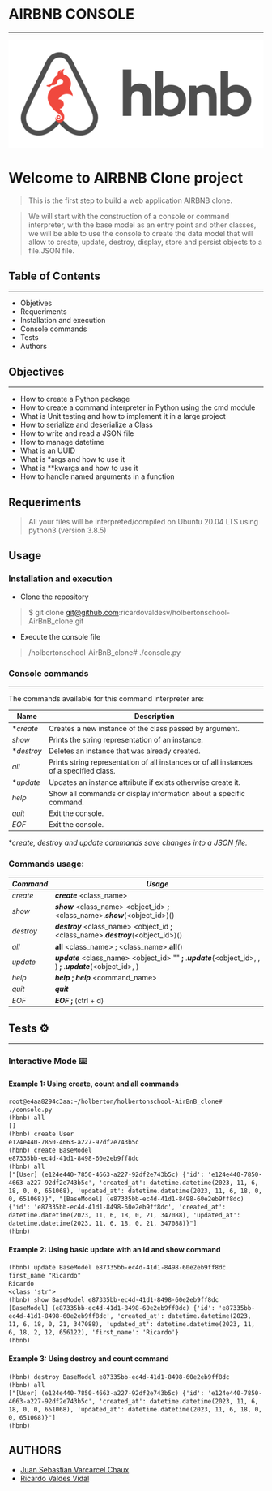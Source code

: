 # AIRBNB CONSOLE
---
<img src="/pictures/console.png" border="0">

# Welcome to AIRBNB Clone project 

> This is the first step to build a web application AIRBNB clone.

> We will start with the construction of a console or command interpreter, with the base model as an entry point and other classes, we will be able to use the console to create the data model that will allow to create, update, destroy, display, store and persist objects to a file.JSON file. 

## Table of Contents
---
- Objetives
- Requeriments
- Installation and execution
- Console commands
- Tests
- Authors

## Objectives
---
* How to create a Python package
* How to create a command interpreter in Python using the cmd module
* What is Unit testing and how to implement it in a large project
* How to serialize and deserialize a Class
* How to write and read a JSON file
* How to manage datetime
* What is an UUID
* What is *args and how to use it
* What is **kwargs and how to use it
* How to handle named arguments in a function

## Requeriments
> All your files will be interpreted/compiled on Ubuntu 20.04 LTS using python3 (version 3.8.5)

## Usage
### Installation and execution

- Clone the repository
> $ git clone git@github.com:ricardovaldesv/holbertonschool-AirBnB_clone.git
* Execute the console file
> /holbertonschool-AirBnB_clone# ./console.py 


### Console commands
---
The commands available for this command interpreter are:

| Name       | Description   |
| ---------- | ------------- |
|**create*| Creates a new instance of the class passed by argument.|
|*show*| Prints the string representation of an instance.                                        |
|**destroy*| Deletes an instance that was already created.                                           |
|*all*| Prints string representation of all instances or of all instances of a specified class. |
|**update*| Updates an instance attribute if exists otherwise create it.                            |
|*help*| Show all commands or display information about a specific command.|
|*quit*| Exit the console.|
|*EOF*| Exit the console.|

**create, destroy and update commands save changes into a JSON file.*

### Commands usage: 


| *Command*  | *Usage* |
| -------- | -------- |
|*create*  | ***create*** <class_name>|
|*show*    | ***show*** <class_name> <object_id> **;** <class_name>.***show***(<object_id>)()|
|*destroy* | ***destroy*** <class_name> <object_id **;** <class_name>.***destroy***(<object_id>)()|
| *all*    | **all** <class_name> **;** <class_name>.**all**()|
| *update* | ***update*** <class_name> <object_id> <attribute name> "<attribute value>" **;** <class name>.***update***(<object_id>, <attribute name>, <attribute value>) **;** <class name>.***update***(<object_id>, <dictionary representation>)|
| *help*   | ***help*** **;** ***help*** <command_name>|
| *quit*   | ***quit*** |
| *EOF*    | ***EOF*** **;** (ctrl + d)|

## Tests ⚙️
---

### Interactive Mode ⌨️

#### Example 1: Using create, count and all commands
```
root@e4aa8294c3aa:~/holberton/holbertonschool-AirBnB_clone# ./console.py 
(hbnb) all
[]
(hbnb) create User
e124e440-7850-4663-a227-92df2e743b5c
(hbnb) create BaseModel
e87335bb-ec4d-41d1-8498-60e2eb9ff8dc
(hbnb) all
["[User] (e124e440-7850-4663-a227-92df2e743b5c) {'id': 'e124e440-7850-4663-a227-92df2e743b5c', 'created_at': datetime.datetime(2023, 11, 6, 18, 0, 0, 651068), 'updated_at': datetime.datetime(2023, 11, 6, 18, 0, 0, 651068)}", "[BaseModel] (e87335bb-ec4d-41d1-8498-60e2eb9ff8dc) {'id': 'e87335bb-ec4d-41d1-8498-60e2eb9ff8dc', 'created_at': datetime.datetime(2023, 11, 6, 18, 0, 21, 347088), 'updated_at': datetime.datetime(2023, 11, 6, 18, 0, 21, 347088)}"]
(hbnb) 
```

#### Example 2: Using basic update with an Id and show command

```
(hbnb) update BaseModel e87335bb-ec4d-41d1-8498-60e2eb9ff8dc first_name "Ricardo"
Ricardo
<class 'str'>
(hbnb) show BaseModel e87335bb-ec4d-41d1-8498-60e2eb9ff8dc
[BaseModel] (e87335bb-ec4d-41d1-8498-60e2eb9ff8dc) {'id': 'e87335bb-ec4d-41d1-8498-60e2eb9ff8dc', 'created_at': datetime.datetime(2023, 11, 6, 18, 0, 21, 347088), 'updated_at': datetime.datetime(2023, 11, 6, 18, 2, 12, 656122), 'first_name': 'Ricardo'}
(hbnb)
```

#### Example 3: Using destroy and count command
```
(hbnb) destroy BaseModel e87335bb-ec4d-41d1-8498-60e2eb9ff8dc
(hbnb) all
["[User] (e124e440-7850-4663-a227-92df2e743b5c) {'id': 'e124e440-7850-4663-a227-92df2e743b5c', 'created_at': datetime.datetime(2023, 11, 6, 18, 0, 0, 651068), 'updated_at': datetime.datetime(2023, 11, 6, 18, 0, 0, 651068)}"]
(hbnb) 
```

## AUTHORS
- [Juan Sebastian Varcarcel Chaux](https://github.com/juansechaux)
- [Ricardo Valdes Vidal](https://github.com/ricardovaldesv)